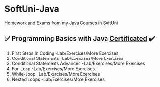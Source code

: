 # SoftUni-Java
Homework and Exams from my Java Courses in SoftUni

<h2 dir="auto">
<g-emoji class="g-emoji" alias="white_check_mark" fallback-src="https://github.githubassets.com/images/icons/emoji/unicode/2705.png">✅</g-emoji>
Programming Basics with Java
<a href="https://softuni.bg/certificates/details/116262/73050821" rel="nofollow">Certificated</a>
<g-emoji class="g-emoji" alias="heavy_check_mark" fallback-src="https://github.githubassets.com/images/icons/emoji/unicode/2714.png">✔️</g-emoji>
</h2>

1. First Steps In Coding -Lab/Exercises/More Exercises
2. Conditional Statements -Lab/Exercises/More Exercises
3. Conditional Statements Advanced -Lab/Exercises/More Exercises
4. For-Loop -Lab/Exercises/More Exercises
5. While-Loop -Lab/Exercises/More Exercises
6. Nested Loops -Lab/Exercises/More Exercises

